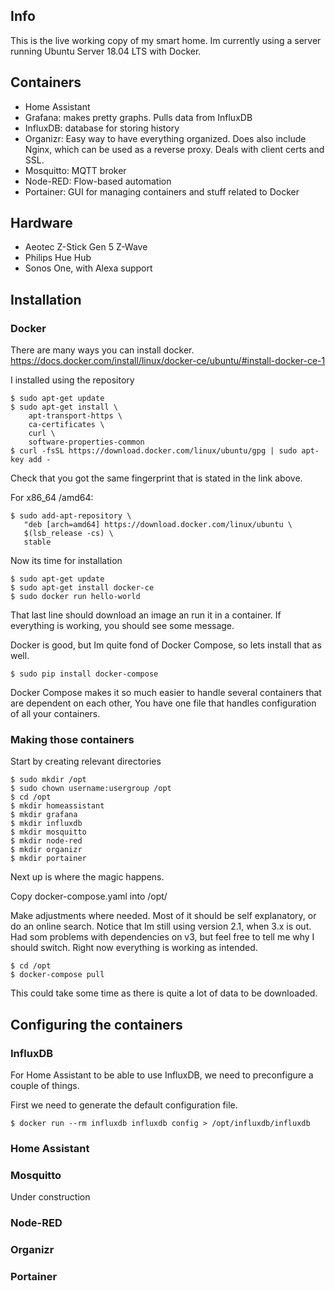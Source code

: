 ## Info
This is the live working copy of my smart home. Im currently using a server running Ubuntu Server 18.04 LTS with Docker. 



## Containers

- Home Assistant
- Grafana: makes pretty graphs. Pulls data from InfluxDB 
- InfluxDB: database for storing history
- Organizr: Easy way to have everything organized. Does also include Nginx, which can be used as a reverse proxy. Deals with client certs and SSL.
- Mosquitto: MQTT broker
- Node-RED: Flow-based automation
- Portainer: GUI for managing containers and stuff related to Docker


## Hardware

- Aeotec Z-Stick Gen 5 Z-Wave
- Philips Hue Hub
- Sonos One, with Alexa support

## Installation

### Docker

There are many ways you can install docker.
https://docs.docker.com/install/linux/docker-ce/ubuntu/#install-docker-ce-1

I installed using the repository

```
$ sudo apt-get update
$ sudo apt-get install \
    apt-transport-https \
    ca-certificates \
    curl \
    software-properties-common
$ curl -fsSL https://download.docker.com/linux/ubuntu/gpg | sudo apt-key add -
```

Check that you got the same fingerprint that is stated in the link above.

For x86_64 /amd64:


```
$ sudo add-apt-repository \
   "deb [arch=amd64] https://download.docker.com/linux/ubuntu \
   $(lsb_release -cs) \
   stable
```


Now its time for installation

```
$ sudo apt-get update
$ sudo apt-get install docker-ce
$ sudo docker run hello-world
```

That last line should download an image an run it in a container. If everything is working, you should see some message.

Docker is good, but Im quite fond of Docker Compose, so lets install that as well.


```
$ sudo pip install docker-compose
```

Docker Compose makes it so much easier to handle several containers that are dependent on each other, You have one file that handles configuration of all your containers.



### Making those containers

Start by creating relevant directories

```$ sudo mkdir /opt
$ sudo chown username:usergroup /opt
$ cd /opt
$ mkdir homeassistant
$ mkdir grafana
$ mkdir influxdb
$ mkdir mosquitto
$ mkdir node-red
$ mkdir organizr
$ mkdir portainer
```

Next up is where the magic happens.

Copy docker-compose.yaml into /opt/

Make adjustments where needed. Most of it should be self explanatory, or do an online search. Notice that Im still using version 2.1, when 3.x is out. Had som problems with dependencies on v3, but feel free to tell me why I should switch. Right now everything is working as intended.


```$ cd /opt
$ docker-compose pull
```

This could take some time as there is quite a lot of data to be downloaded.


## Configuring the containers

### InfluxDB
For Home Assistant to be able to use InfluxDB, we need to preconfigure a couple of things. 


First we need to generate the default configuration file.
```$ docker run --rm influxdb influxdb config > /opt/influxdb/influxdb
```

 


### Home Assistant

### Mosquitto
Under construction

### Node-RED

### Organizr

### Portainer





